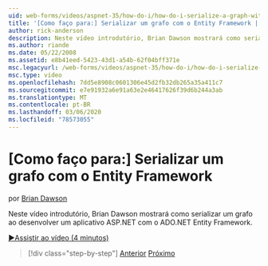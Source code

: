 ```yaml
---
uid: web-forms/videos/aspnet-35/how-do-i/how-do-i-serialize-a-graph-with-the-entity-framework
title: '[Como faço para:] Serializar um grafo com o Entity Framework | Microsoft Docs'
author: rick-anderson
description: Neste vídeo introdutório, Brian Dawson mostrará como serializar um grafo ao desenvolver um aplicativo ASP.NET com o ADO.NET Entity Framework.
ms.author: riande
ms.date: 05/22/2008
ms.assetid: e8b41eed-5423-43d1-a54b-62f04bff371e
msc.legacyurl: /web-forms/videos/aspnet-35/how-do-i/how-do-i-serialize-a-graph-with-the-entity-framework
msc.type: video
ms.openlocfilehash: 7dd5e8908c0601306e45d2fb32db265a35a411c7
ms.sourcegitcommit: e7e91932a6e91a63e2e46417626f39d6b244a3ab
ms.translationtype: MT
ms.contentlocale: pt-BR
ms.lasthandoff: 03/06/2020
ms.locfileid: "78573055"
---
```

# <a name="how-do-i-serialize-a-graph-with-the-entity-framework"></a>[Como faço para:] Serializar um grafo com o Entity Framework

por [Brian Dawson](https://twitter.com/briandawson)

Neste vídeo introdutório, Brian Dawson mostrará como serializar um grafo ao desenvolver um aplicativo ASP.NET com o ADO.NET Entity Framework.

[&#9654;Assistir ao vídeo (4 minutos)](https://channel9.msdn.com/Blogs/ASP-NET-Site-Videos/how-do-i-serialize-a-graph-with-the-entity-framework)

> [!div class="step-by-step"]
> [Anterior](how-do-i-use-the-new-entity-data-source.md)
> [Próximo](how-do-i-use-msbuild-to-automate-the-aspnet-compiler-and-merge-utilities.md)
